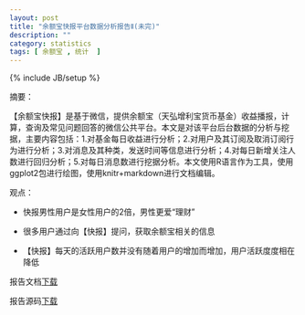 ```yaml
---
layout: post
title: "余额宝快报平台数据分析报告Ⅱ(未完)"
description: ""
category: statistics
tags: [ 余额宝 , 统计  ]
---
```

{% include JB/setup %}

摘要：

【余额宝快报】是基于微信，提供余额宝（天弘增利宝货币基金）收益播报，计算，查询及常见问题回答的微信公共平台。本文是对该平台后台数据的分析与挖据，主要内容包括：1.对基金每日收益进行分析；2.对用户及其订阅及取消订阅行为进行分析；3.对消息及其种类，发送时间等信息进行分析；4.对每日新增关注人数进行回归分析；5.对每日消息数进行挖据分析。本文使用R语言作为工具，使用ggplot2包进行绘图，使用knitr+markdown进行文档编辑。

观点：

 * 快报男性用户是女性用户的2倍，男性更爱“理财”
 
 * 很多用户通过向【快报】提问，获取余额宝相关的信息
 
 * 【快报】每天的活跃用户数并没有随着用户的增加而增加，用户活跃度度相在降低


报告文档[下载]({{site.img_url}}/kuaibao/余额宝快报平台数据研究报告Ⅱ.pdf)


报告源码[下载](https://github.com/sunnotes/Programming-R/tree/master/kuaibao)
